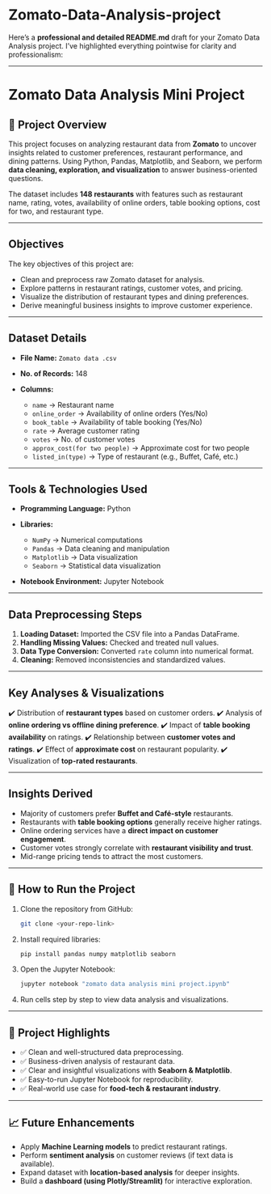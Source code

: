 # Zomato-Data-Analysis-project

Here’s a **professional and detailed README.md** draft for your Zomato Data Analysis project. I’ve highlighted everything pointwise for clarity and professionalism:

---

# Zomato Data Analysis Mini Project

## 📌 Project Overview

This project focuses on analyzing restaurant data from **Zomato** to uncover insights related to customer preferences, restaurant performance, and dining patterns. Using Python, Pandas, Matplotlib, and Seaborn, we perform **data cleaning, exploration, and visualization** to answer business-oriented questions.

The dataset includes **148 restaurants** with features such as restaurant name, rating, votes, availability of online orders, table booking options, cost for two, and restaurant type.

---

## Objectives

The key objectives of this project are:

* Clean and preprocess raw Zomato dataset for analysis.
* Explore patterns in restaurant ratings, customer votes, and pricing.
* Visualize the distribution of restaurant types and dining preferences.
* Derive meaningful business insights to improve customer experience.

---

## Dataset Details

* **File Name:** `Zomato data .csv`
* **No. of Records:** 148
* **Columns:**

  * `name` → Restaurant name
  * `online_order` → Availability of online orders (Yes/No)
  * `book_table` → Availability of table booking (Yes/No)
  * `rate` → Average customer rating
  * `votes` → No. of customer votes
  * `approx_cost(for two people)` → Approximate cost for two people
  * `listed_in(type)` → Type of restaurant (e.g., Buffet, Café, etc.)

---

## Tools & Technologies Used

* **Programming Language:** Python
* **Libraries:**

  * `NumPy` → Numerical computations
  * `Pandas` → Data cleaning and manipulation
  * `Matplotlib` → Data visualization
  * `Seaborn` → Statistical data visualization
* **Notebook Environment:** Jupyter Notebook

---

## Data Preprocessing Steps

1. **Loading Dataset:** Imported the CSV file into a Pandas DataFrame.
2. **Handling Missing Values:** Checked and treated null values.
3. **Data Type Conversion:** Converted `rate` column into numerical format.
4. **Cleaning:** Removed inconsistencies and standardized values.

---

## Key Analyses & Visualizations

✔️ Distribution of **restaurant types** based on customer orders.
✔️ Analysis of **online ordering vs offline dining preference**.
✔️ Impact of **table booking availability** on ratings.
✔️ Relationship between **customer votes and ratings**.
✔️ Effect of **approximate cost** on restaurant popularity.
✔️ Visualization of **top-rated restaurants**.

---

## Insights Derived

* Majority of customers prefer **Buffet and Café-style** restaurants.
* Restaurants with **table booking options** generally receive higher ratings.
* Online ordering services have a **direct impact on customer engagement**.
* Customer votes strongly correlate with **restaurant visibility and trust**.
* Mid-range pricing tends to attract the most customers.

---

## 🚀 How to Run the Project

1. Clone the repository from GitHub:

   ```bash
   git clone <your-repo-link>
   ```
2. Install required libraries:

   ```bash
   pip install pandas numpy matplotlib seaborn
   ```
3. Open the Jupyter Notebook:

   ```bash
   jupyter notebook "zomato data analysis mini project.ipynb"
   ```
4. Run cells step by step to view data analysis and visualizations.

---

## 📌 Project Highlights

* ✅ Clean and well-structured data preprocessing.
* ✅ Business-driven analysis of restaurant data.
* ✅ Clear and insightful visualizations with **Seaborn & Matplotlib**.
* ✅ Easy-to-run Jupyter Notebook for reproducibility.
* ✅ Real-world use case for **food-tech & restaurant industry**.

---

## 📈 Future Enhancements

* Apply **Machine Learning models** to predict restaurant ratings.
* Perform **sentiment analysis** on customer reviews (if text data is available).
* Expand dataset with **location-based analysis** for deeper insights.
* Build a **dashboard (using Plotly/Streamlit)** for interactive exploration.


